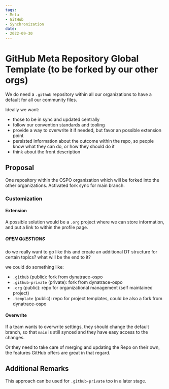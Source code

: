 ```yaml
---
tags:
- Meta
- GitHub
- Synchronization
date:
- 2022-09-30
---
```


# GitHub Meta Repository Global Template (to be forked by our other orgs)

We do need a `.github` repository within all our organizations to have a default for all our community files.

Ideally we want:

- those to be in sync and updated centrally
- follow our convention standards and tooling
- provide a way to overwrite it if needed, but favor an possible extension point
- persisted information about the outcome within the repo, so people know what they can do, or how they should do it
- think about the front description

## Proposal

One repository within the OSPO organization which will be forked into the other organizations.
Activated fork sync for main branch.

### Customization

#### Extension

A possible solution would be a `.org` project where we can store information, and put a link to within the profile page.

##### OPEN QUESTIONS

do we really want to go like this and create an additional DT structure for certain topics? what will be the end to it?

we could do something like:

- `.github` (public): fork from dynatrace-ospo
- `.github-private` (private): fork from dynatrace-ospo
- `.org` (public): repo for organizational management (self maintained project)
- `.template` (public): repo for project templates, could be also a fork from dynatrace-ospo

#### Overwrite

If a team wants to overwrite settings, they should change the default branch, so that `main` is still synced and they have easy access to the changes.

Or they need to take care of merging and updating the Repo on their own, the features GitHub offers are great in that regard.

## Additional Remarks

This approach can be used for `.github-private` too in a later stage.

